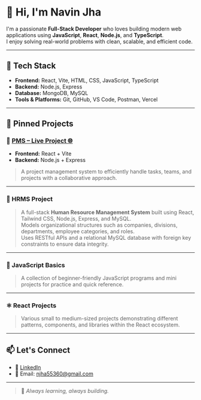 # 👋 Hi, I'm Navin Jha

I'm a passionate **Full-Stack Developer** who loves building modern web applications using **JavaScript**, **React**, **Node.js**, and **TypeScript**.  
I enjoy solving real-world problems with clean, scalable, and efficient code.

---

## 🔧 Tech Stack

- **Frontend:** React, Vite, HTML, CSS, JavaScript, TypeScript
- **Backend:** Node.js, Express
- **Database:** MongoDB, MySQL
- **Tools & Platforms:** Git, GitHub, VS Code, Postman, Vercel

---

## 📌 Pinned Projects

### 📁 [PMS – Live Project 🌐](https://pms-frontend-topaz-one.vercel.app)

- **Frontend:** React + Vite  
- **Backend:** Node.js + Express  
> A project management system to efficiently handle tasks, teams, and projects with a collaborative approach.

---

### 🚀 HRMS Project
> A full-stack **Human Resource Management System** built using React, Tailwind CSS, Node.js, Express, and MySQL.  
> Models organizational structures such as companies, divisions, departments, employee categories, and roles.  
> Uses RESTful APIs and a relational MySQL database with foreign key constraints to ensure data integrity.

---

### 🧠 JavaScript Basics
> A collection of beginner-friendly JavaScript programs and mini projects for practice and quick reference.

---

### ⚛️ React Projects
> Various small to medium-sized projects demonstrating different patterns, components, and libraries within the React ecosystem.

---

## 📫 Let's Connect

- 🔗 [LinkedIn](https://www.linkedin.com/in/navinjha04)
- 📧 Email: njha55360@gmail.com

---

> 🚀 *Always learning, always building.*
